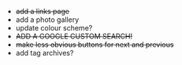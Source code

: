 - ~~add a links page~~
- add a photo gallery
- update colour scheme?
- ~~ADD A GOOGLE CUSTOM SEARCH!~~
- ~~make less obvious buttons for next and previous~~
- add tag archives?
